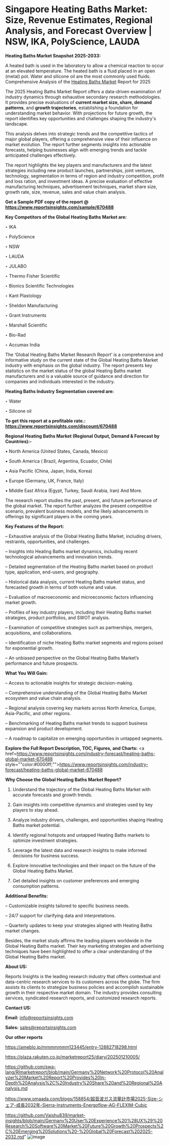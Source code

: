 # Singapore Heating Baths Market: Size, Revenue Estimates, Regional Analysis, and Forecast Overview | NSW, IKA, PolyScience, LAUDA

<strong>Heating Baths Market Snapshot 2025-2033:</strong>

A heated bath is used in the laboratory to allow a chemical reaction to occur at an elevated temperature. The heated bath is a fluid placed in an open (metal) pot. Water and silicone oil are the most commonly used fluids. Comprehensive Analysis of the <a href=https://www.reportsinsights.com/sample/670488>Heating Baths Market</a> Report for 2025

The 2025 Heating Baths Market Report offers a data-driven examination of industry dynamics through exhaustive secondary research methodologies. It provides precise evaluations of <strong>current market size, share, demand patterns</strong>, and <strong>growth trajectories</strong>, establishing a foundation for understanding market behavior. With projections for future growth, the report identifies key opportunities and challenges shaping the industry's landscape.

This analysis delves into strategic trends and the competitive tactics of major global players, offering a comprehensive view of their influence on market evolution. The report further segments insights into actionable forecasts, helping businesses align with emerging trends and tackle anticipated challenges effectively.

The report highlights the key players and manufacturers and the latest strategies including new product launches, partnerships, joint ventures, technology, segmentation in terms of region and industry competition, profit and loss ration, and investment ideas. A precise evaluation of effective manufacturing techniques, advertisement techniques, market share size, growth rate, size, revenue, sales and value chain analysis.

<strong>Get a Sample PDF copy of the report @ <a href=https://www.reportsinsights.com/sample/670488 style=color:#0000ff;>https://www.reportsinsights.com/sample/670488</a></strong>

<strong>Key Competitors of the Global Heating Baths Market are:</strong>

‣ IKA

‣ PolyScience

‣ NSW

‣ LAUDA

‣ JULABO

‣ Thermo Fisher Scientific

‣ Bionics Scientific Technologies

‣ Kant Plastology

‣ Sheldon Manufacturing

‣ Grant Instruments

‣ Marshall Scientific

‣ Bio-Rad

‣ Accumax India

The ‘Global Heating Baths Market Research Report’ is a comprehensive and informative study on the current state of the Global Heating Baths Market industry with emphasis on the global industry. The report presents key statistics on the market status of the global Heating Baths market manufacturers and is a valuable source of guidance and direction for companies and individuals interested in the industry.

<strong>Heating Baths Industry Segmentation covered are:</strong>

‣ Water

‣ Silicone oil

<strong>To get this report at a profitable rate.: <a href=https://www.reportsinsights.com/discount/670488 style=color:#0000ff;>https://www.reportsinsights.com/discount/670488</a></strong>

<strong>Regional Heating Baths Market (Regional Output, Demand &amp; Forecast by Countries):-</strong>

• North America (United States, Canada, Mexico)

• South America ( Brazil, Argentina, Ecuador, Chile)

• Asia Pacific (China, Japan, India, Korea)

• Europe (Germany, UK, France, Italy)

• Middle East Africa (Egypt, Turkey, Saudi Arabia, Iran) And More.

The research report studies the past, present, and future performance of the global market. The report further analyzes the present competitive scenario, prevalent business models, and the likely advancements in offerings by significant players in the coming years.

<strong>Key Features of the Report:</strong>

– Exhaustive analysis of the Global Heating Baths Market, including drivers, restraints, opportunities, and challenges.

– Insights into Heating Baths market dynamics, including recent technological advancements and innovation trends.

– Detailed segmentation of the Heating Baths market based on product type, application, end-users, and geography.

– Historical data analysis, current Heating Baths market status, and forecasted growth in terms of both volume and value.

– Evaluation of macroeconomic and microeconomic factors influencing market growth.

– Profiles of key industry players, including their Heating Baths market strategies, product portfolios, and SWOT analysis.

– Examination of competitive strategies such as partnerships, mergers, acquisitions, and collaborations.

– Identification of niche Heating Baths market segments and regions poised for exponential growth.

– An unbiased perspective on the Global Heating Baths Market’s performance and future prospects.

<strong>What You Will Gain:</strong>

– Access to actionable insights for strategic decision-making.

– Comprehensive understanding of the Global Heating Baths Market ecosystem and value chain analysis.

– Regional analysis covering key markets across North America, Europe, Asia-Pacific, and other regions.

– Benchmarking of Heating Baths market trends to support business expansion and product development.

– A roadmap to capitalize on emerging opportunities in untapped segments.

<strong>Explore the Full Report Description, TOC, Figures, and Charts:</strong>
<a href=https://www.reportsinsights.com/industry-forecast/heating-baths-global-market-670488 style=""color:#0000ff;"">https://www.reportsinsights.com/industry-forecast/heating-baths-global-market-670488</a>

<strong>Why Choose the Global Heating Baths Market Report?</strong>

1. Understand the trajectory of the Global Heating Baths Market with accurate forecasts and growth trends.

2. Gain insights into competitive dynamics and strategies used by key players to stay ahead.

3. Analyze industry drivers, challenges, and opportunities shaping Heating Baths market potential.

4. Identify regional hotspots and untapped Heating Baths markets to optimize investment strategies.

5. Leverage the latest data and research insights to make informed decisions for business success.

6. Explore innovative technologies and their impact on the future of the Global Heating Baths Market.

7. Get detailed insights on customer preferences and emerging consumption patterns.

<strong>Additional Benefits:</strong>

– Customizable insights tailored to specific business needs.

– 24/7 support for clarifying data and interpretations.

– Quarterly updates to keep your strategies aligned with Heating Baths market changes.

Besides, the market study affirms the leading players worldwide in the Global Heating Baths market. Their key marketing strategies and advertising techniques have been highlighted to offer a clear understanding of the Global Heating Baths market.

<strong><strong>About US</strong>:</strong>

Reports Insights is the leading research industry that offers contextual and data-centric research services to its customers across the globe. The firm assists its clients to strategize business policies and accomplish sustainable growth in their respective market domain. The industry provides consulting services, syndicated research reports, and customized research reports.

<strong>Contact US:</strong>

<p class=><b>Email:</b> <a href=mailto:info@reportsinsights.com>info@reportsinsights.com</a></p>
<p class=><b>Sales:</b> <a href=mailto:sales@reportsinsights.com>sales@reportsinsights.com</a></p>

<strong>Our other reports</strong>

<a href=https://ameblo.jp/mmmmmmm123445/entry-12882718298.html>https://ameblo.jp/mmmmmmm123445/entry-12882718298.html</a>

<a href=https://plaza.rakuten.co.jp/marketreport25/diary/202501210005/>https://plaza.rakuten.co.jp/marketreport25/diary/202501210005/</a>

<a href=https://github.com/swa-lang/RImarketreport/blob/main/Germany%20Network%20Protocol%20Analyzer%20Market%20Report%20Provides%20In-Depth%20Analysis%2C%20Industry%20Share%20and%20Regional%20Analysis.md>https://github.com/swa-lang/RImarketreport/blob/main/Germany%20Network%20Protocol%20Analyzer%20Market%20Report%20Provides%20In-Depth%20Analysis%2C%20Industry%20Share%20and%20Regional%20Analysis.md</a>

<a href=https://www.omaada.com/blogs/158854/超音波ガス流量計市場2025-Size-シェア-成長2032年-Sierra-Instruments-Energoflow-AG-FLEXIM-Cubic>https://www.omaada.com/blogs/158854/超音波ガス流量計市場2025-Size-シェア-成長2032年-Sierra-Instruments-Energoflow-AG-FLEXIM-Cubic</a>

<a href=https://github.com/Vaishu839/market-insights/blob/main/Germany%20User%20Experience%20%28UX%29%20Research%20Software%20Market%20Future%20Growth%20Prospects%2C%20Emerging%20Solutions%20-%20Global%20Forecast%202025-2032.md>https://github.com/Vaishu839/market-insights/blob/main/Germany%20User%20Experience%20%28UX%29%20Research%20Software%20Market%20Future%20Growth%20Prospects%2C%20Emerging%20Solutions%20-%20Global%20Forecast%202025-2032.md</a>"
![image](https://github.com/user-attachments/assets/519d8685-d952-4fbc-bd29-88ed5215a30e)
